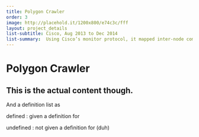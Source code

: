 ```yaml
---
title: Polygon Crawler
order: 3
image: http://placehold.it/1200x800/e74c3c/fff
layout: project_details
list-subtitle: Cisco, Aug 2013 to Dec 2014
list-summary:  Using Cisco’s monitor protocol, it mapped inter-node communication through a network map. Delivered as a solo project.
---
```


# Polygon Crawler

## This is the actual content though.

And a definition list as 

defined
: given a definition for

undefined
: not given a definition for (duh)
